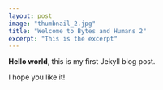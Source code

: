 ```yaml
---
layout: post
image: "thumbnail_2.jpg"
title: "Welcome to Bytes and Humans 2"
excerpt: "This is the excerpt"
---
```


**Hello world**, this is my first Jekyll blog post.

I hope you like it!
